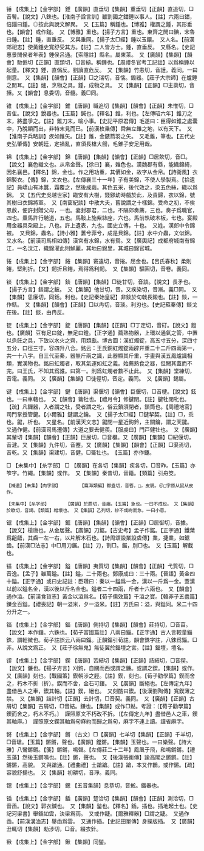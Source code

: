 <!-- { "loadSidebar": true } -->
锤	【戌集上】【金字部】	錘	【廣韻】直垂切【集韻】重垂切【正韻】直追切，□音鬌。【說文】八銖也。【淮南子詮言訓】雖割國之鍿錘以事人。【註】六兩曰鍿，倍鍿曰錘。◎按此與說文解異。　又【玉篇】稱錘也。【博雅】權謂之錘，其形垂也。【韻會】或作鎚。　又【博雅】重也。【揚子方言】重也。東齊之閒曰錪，宋魯曰錘。【註】錘，直垂反。　又與垂同。【揚子太□經】錘以玉鐶。　又人名。【前漢郊祀志】使黃錘史寬舒受其方。【註】二人皆方士。錘，直垂反。　又縣名。【史記惠景閒侯者年表】錘侯呂通。【索隱註】縣名。屬東萊。　又【廣韻】【集韻】【韻會】馳僞切【正韻】直類切，□音縋。稱錘也。【周禮冬官考工記註】以爲稱錘以起量。【釋文】錘，直僞反。劉讀直危反。　又【集韻】竹恚切，音諈。義同。一曰側意。　又【集韻】【韻會】【正韻】□之瑞切，音惴。鍛器。【莊子大宗師】在爐錘之閒耳。【註】爐，烹物之具。錘，成物之具。　又【集韻】【正韻】□主蘂切，音捶。又【韻會】息委切，音髓。義□同。

锥	【戌集上】【金字部】	錐	【唐韻】職追切【集韻】【韻會】【正韻】朱惟切，□音隹。【說文】銳器也。【玉篇】鍼也。【釋名】錐，利也。【左傳昭六年】錐刀之末，將盡爭之。【註】錐刀末，喻小事。【史記平原君傳】毛遂曰：臣得如錐之處囊中，乃脫穎而出，非特末見而已。【前漢枚乗傳】舜無立錐之地，以有天下。　又【淮南子兵略訓】疾如錐矢。【註】錐，金鏃箭羽之矢。　又毛錐，筆也。【五代史史弘肇傳】安朝廷，定禍亂，直須長槍大劒，毛錐子安足用哉。

锦	【戌集上】【金字部】	錦	【唐韻】【集韻】【韻會】【正韻】□居飮切，音□。【說文】襄色織文也。从帛金聲。【徐曰】襄，雜色也。漢魏郡有縣，能織錦綺，因名襄邑。【釋名】錦，金也。作之用功重，其價如金，故字从金帛。【詩衞風】衣錦褧衣。【傳】錦，文衣也。【左傳襄三十一年】子有美錦，不使人學製焉。【拾遺記】員嶠山有冰蠶，霜覆之，然後成繭。其色五采，後代效之，染五色絲，織以爲錦。　又【五代史吳越世家】臨安有大樹，錢鏐幼時戲於此，及貴歸，衣以錦，號其樹曰衣錦將軍。　又【南窗紀談】中散大夫，舊說謂之十樣錦。受命之初，不俟恩赦，便許封贈父母，一也。妻封郡君，二也。不隔郊奏薦，三也。奏子爲職官，四也。乗馬許行馳道，五也。馬鞍上施紫絲座，六也。馬前執破木板，七也。宴殿用金器具朶殿上，八也。許上遺表，九也。國史立傳，十也。　又姓。漢郞中令錦被。　又貝錦，蟲名。【詩小雅】萋兮菲兮，成是貝錦。【註】水中介蟲，文似錦。　又水名。【前漢司馬相如傳】漢宮有水錦，水有鴛。又【廣輿記】成都府城南有錦江，一名汶江，織錦濯此則鮮麗，其地曰錦里，其城曰錦官城。

锩	【戌集上】【金字部】	錈	【集韻】窘遠切，音捲。屈金也。【呂氏春秋】柔則錈，堅則折。【又】劒折且錈，焉得爲利劒。　又【集韻】驅圓切，音卷。義同。

锬	【戌集上】【金字部】	錟	【唐韻】【集韻】□徒甘切，音談。【說文】長矛也。【揚子方言】錟謂之鈹。　又【集韻】他甘切，音。又疾染切，音漸。義□同。　又【集韻】思廉切，同銛。利也。【史記秦始皇紀】非錟於句戟長鎩也。【註】錟，一作銛。　又【集韻】【韻會】【正韻】□以冉切，音琰。利刃也。【史記蘇秦傳】錟戈在後。【註】錟，由冉反。

锭	【戌集上】【金字部】	錠	【唐韻】【集韻】【正韻】□丁定切，音矴。【說文】鐙也。【廣韻】豆有足曰錠，無足曰鐙。【正字通】薦熟物器，上環以通氣之管，中置以烝飪之具，下致以水火之齊，用類甗。博古圖：漢虹燭錠，高五寸五分，深四寸五分，口徑三寸，容四升八合。銘云：王氏銅虹燭錠兩辟幷重二十二斤四兩第一，共一十八字。自三代至秦，器無斤兩之識，此器顯其斤重，字畫與漢五鳳爐識相類，實漢物也。銘曰虹燭者，取其氣運如虹之義。始薦熟食之器，但闕其蓋而不完。曰王氏，不知其爲誰。曰第一。則爲虹燭者數不止此。　又【集韻】堂練切，音電。義同。　又【廣韻】【集韻】□徒徑切，音定。義同。　又【廣韻】錫屬。

键	【戌集上】【金字部】	鍵	【唐韻】渠偃切【韻會】巨偃切，□音楗。【說文】鉉也。一曰車轄也。　又【韻會】籥牡也。【禮月令】修鍵閉。【註】鍵牡閉牝也。【疏】凡鏁器，入者謂之牡，受者謂之牝，俗云鎖須閉者，鎖筒也。【周禮地官】司門掌授管鍵。【小爾雅】鍵謂之鑰。　又【揚子太□經】□鍵挈契。【註】□，乖也。鍵，析也。　又星名。【前漢天文志】鍵閉一星近鉤鈐，主關鑰，謂之天鍵。　又通作健。【前漢司馬遷傳】大道之要去健羨。【服虔曰】門戸健牡也。　又【廣韻】其輦切【集韻】【韻會】【正韻】巨展切，□音楗。又【廣韻】【集韻】□紀偃切，音湕。又【集韻】九件切，音蹇。又【廣韻】【集韻】【韻會】【正韻】□渠焉切，音乾。又【集韻】渠建切，音健。□籥牡也。　【玉篇】亦作鑳。

□	【未集中】【糸字部】	□	【廣韻】在各切【集韻】疾各切，□音昨。【玉篇】亦笮字。竹繩。【集韻】或作。　又【集韻】秦昔切，音籍。【類篇】引舟筊。

	【補遺】【未集】【肉字部】		【篇海類編】都盍切，音答。□，皮貌。＠□字原从鼠从皮作。

	【未集中】【糸字部】		【廣韻】於罽切，音瘞。【玉篇】急也。一曰不成也。　又【集韻】於歇切，音謁。【類篇】繒壞也。　又【集韻】乙列切，紗不成絇而急。一曰小意。

锯	【戌集上】【金字部】	鋸	【唐韻】【集韻】【韻會】【正韻】□居御切，音據。【說文】槍唐也。从金居聲。【廣韻】刀鋸。【古史考】孟子作鋸。【正字通】鐵葉爲齟齬，其齒一左一右，以片解木石也。【詩周頌設業設虡傳】業，捷業，如鋸齒。【前漢□法志】中□用刀鋸。【註】刀，割□。鋸，刖□也。　又【玉篇】解截也。

镒	【戌集上】【金字部】	鎰	【唐韻】夷質切【集韻】【韻會】【正韻】弋質切，□音逸。【孟子】雖萬鎰。【註】鎰，二十兩也。鄭康成曰：三十兩。【晉語】黃金四十鎰。【正字通】或曰史記註：臣瓚曰：秦以一鎰爲一金，漢以一斤爲一金。蓋漢以前以鎰名金，漢以後以斤名金也。鎰者二十四兩，斤者十六兩也。　又【韻會】通作溢。【前漢食貨志】黃金以溢爲名。【荀子儒效篇】千溢之寶。【韓非子五蠹篇】鑠金百鎰。【禮喪記】朝一溢米，夕一溢米。【註】方氏曰：溢，與鎰同。米二十四分升之一。

锱	【戌集上】【金字部】	錙	【唐韻】側持切【集韻】【韻會】莊持切，□音菑。【說文】本作鍿。六銖也。【荀子富國篇註】八兩曰錙。【正字通】古人言較量錙銖，謂輕微也。荀子註誤云八兩曰錙。正韻錙引荀註。韻會銖字註，八銖爲錙。□非。从說文爲正。　又【莊子徐無鬼】無徒翼於錙壇之宮。【註】錙壇，壇名。

锲	【戌集上】【金字部】	鍥	【唐韻】苦結切【集韻】【正韻】詰結切，□音猰。【說文】鐮也。【揚子方言】刈鉤，自關而西或謂之鐮。或謂之鍥。【集韻】或作。　又【廣韻】刻也。【戰國策】鍥朝涉之脛。【註】鍥，刻也。【荀子勸學篇】鍥而舍之，朽木不折（折）。鍥而不舍，金石可鏤。　又【廣韻】斷絕也。【左傳定九年】盡借邑人之車，鍥其軸。【註】鍥，絕也。　又刻酷曰鍥。【後漢劉陶傳】寬鍥薄之禁。　又【集韻】詰計切【正韻】去計切，□音契。義同。　又【廣韻】【正韻】古屑切【集韻】吉屑切，□音結。鎌也。【集韻】或作□鐑。考證：〔【荀子勸學篇】鍥而舍之，朽木不朽。〕　謹照原文不朽改不折。〔【左傳定九年】盡借邑人之車，鍥其軸麻。〕　謹照原文鍥其軸爲句麻約而歸之爲句，麻字不連上讀。謹省麻字。 

锵	【戌集上】【金字部】	鏘	〔古文〕□【廣韻】七羊切【集韻】【正韻】千羊切，□音瑲。【玉篇】鏘鏘，聲也。【廣韻】鏗鏘。【集韻】玉聲也。一曰樂聲。【詩大雅】八鸞鏘鏘。【箋】鏘鏘，鳴聲。【左傳莊二十二年】鳳凰于飛，和鳴鏘鏘。【禮玉藻】然後玉鏘鳴也。【註】鏘，聲也。　又【後漢張衡傳】踰高閣之鏘鏘。【註】鏘鏘，高貌。　又與蹌通。【禮曲禮】士蹌蹌。【註】蹌，本又作鶬。或作鏘。【疏】容貌舒揚也。　又【集韻】初耕切，音琤。義同。

锶	【戌集上】【金字部】	鍶	【五音集韻】息恭切，音蜙。鐵器也。

锸	【戌集上】【金字部】	鍤	【廣韻】楚洽切【集韻】【韻會】【正韻】測洽切，□音臿。【說文】郭衣鍼也。　又【集韻】鍫也。【釋名】鍤，插也。插地起土也。【史記河渠書】舉鍤如雲，決渠爲雨。　又或作疀。【爾雅釋器】□謂之疀。　又通作臿。【前漢溝洫志】舉臿爲雲。　又通作插。【史記田單傳】身操版插。　又【廣韻】丑輒切【集韻】勑涉切，□音。綴衣針。

锹	【戌集上】【金字部】	鍬	【集韻】同鍫。

